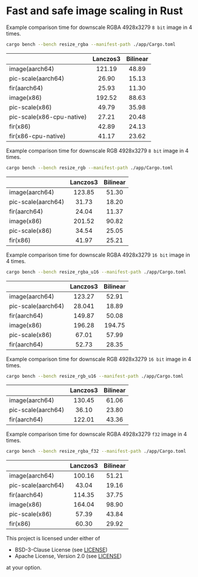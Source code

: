 # Fast and safe image scaling in Rust

Example comparison time for downscale RGBA 4928x3279 `8 bit` image in 4 times.

```bash
cargo bench --bench resize_rgba --manifest-path ./app/Cargo.toml
```

|                           | Lanczos3 | Bilinear |
|---------------------------|:--------:|:--------:|
| image(aarch64)            |  121.19  |  48.89   |
| pic-scale(aarch64)        |  26.90   |  15.13   |
| fir(aarch64)              |  25.93   |  11.30   |
| image(x86)                |  192.52  |  88.63   |
| pic-scale(x86)            |  49.79   |  35.98   |
| pic-scale(x86-cpu-native) |  27.21   |  20.48   |
| fir(x86)                  |  42.89   |  24.13   |
| fir(x86-cpu-native)       |  41.17   |  23.62   |

Example comparison time for downscale RGB 4928x3279 `8 bit` image in 4 times.

```bash
cargo bench --bench resize_rgb --manifest-path ./app/Cargo.toml
```

|                    | Lanczos3 | Bilinear |
|--------------------|:--------:|:--------:|
| image(aarch64)     |  123.85  |  51.30   |
| pic-scale(aarch64) |  31.73   |  18.20   |
| fir(aarch64)       |  24.04   |  11.37   |
| image(x86)         |  201.52  |  90.82   |
| pic-scale(x86)     |  34.54   |  25.05   |
| fir(x86)           |  41.97   |  25.21   |

Example comparison time for downscale RGBA 4928x3279 `16 bit` image in 4 times.

```bash
cargo bench --bench resize_rgba_u16 --manifest-path ./app/Cargo.toml
```

|                    | Lanczos3 | Bilinear |
|--------------------|:--------:|:--------:|
| image(aarch64)     |  123.27  |  52.91   |
| pic-scale(aarch64) |  28.041  |  18.89   |
| fir(aarch64)       |  149.87  |  50.08   |
| image(x86)         |  196.28  |  194.75  |
| pic-scale(x86)     |  67.01   |  57.99   |
| fir(aarch64)       |  52.73   |  28.35   |

Example comparison time for downscale RGB 4928x3279 `16 bit` image in 4 times.

```bash
cargo bench --bench resize_rgb_u16 --manifest-path ./app/Cargo.toml
```

|                    | Lanczos3 | Bilinear |
|--------------------|:--------:|:--------:|
| image(aarch64)     |  130.45  |  61.06   |
| pic-scale(aarch64) |  36.10   |  23.80   |
| fir(aarch64)       |  122.01  |  43.36   |

Example comparison time for downscale RGBA 4928x3279 `f32` image in 4 times.

```bash
cargo bench --bench resize_rgba_f32 --manifest-path ./app/Cargo.toml
```

|                    | Lanczos3 | Bilinear |
|--------------------|:--------:|:--------:|
| image(aarch64)     |  100.16  |  51.21   |
| pic-scale(aarch64) |  43.04   |  19.16   |
| fir(aarch64)       |  114.35  |  37.75   |
| image(x86)         |  164.04  |  98.90   |
| pic-scale(x86)     |  57.39   |  43.84   |
| fir(x86)           |  60.30   |  29.92   |

This project is licensed under either of

- BSD-3-Clause License (see [LICENSE](LICENSE.md))
- Apache License, Version 2.0 (see [LICENSE](LICENSE-APACHE.md))

at your option.
